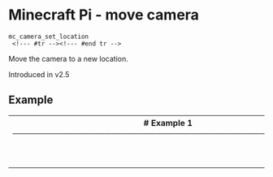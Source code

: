 # Minecraft Pi - move camera

```
mc_camera_set_location 
 <!--- #tr --><!--- #end tr -->
```


Move the camera to a new location.

Introduced in v2.5

## Example

<table class="examples">
<tr>
<th colspan="2" class="even head"># Example 1 ──────────────────────────────────────────────────────</th>
</tr>
<tr>
<td class="even">

```ruby



```

</td>
<td class="even">

<!--- #tr -->
```ruby



```
<!--- #end tr -->

</td>
</tr>
</table>

